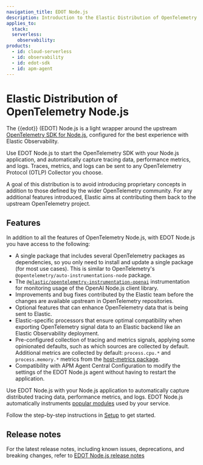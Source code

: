 ```yaml
---
navigation_title: EDOT Node.js
description: Introduction to the Elastic Distribution of OpenTelemetry Node.js (EDOT Node.js).
applies_to:
  stack:
  serverless:
    observability:
products:
  - id: cloud-serverless
  - id: observability
  - id: edot-sdk
  - id: apm-agent
---
```


# Elastic Distribution of OpenTelemetry Node.js

The {{edot}} (EDOT) Node.js is a light wrapper around the upstream [OpenTelemetry SDK for Node.js](https://opentelemetry.io/docs/languages/js), configured for the best experience with Elastic Observability. 

Use EDOT Node.js to start the OpenTelemetry SDK with your Node.js application, and automatically capture tracing data, performance metrics, and logs. Traces, metrics, and logs can be sent to any OpenTelemetry Protocol (OTLP) Collector you choose.

A goal of this distribution is to avoid introducing proprietary concepts in addition to those defined by the wider OpenTelemetry community. For any additional features introduced, Elastic aims at contributing them back to the upstream OpenTelemetry project.

## Features

In addition to all the features of OpenTelemetry Node.js, with EDOT Node.js you have access to the following:

* A single package that includes several OpenTelemetry packages as dependencies, so you only need to install and update a single package (for most use cases). This is similar to OpenTelemetry's `@opentelemetry/auto-instrumentations-node` package.
* The [`@elastic/opentelemetry-instrumentation-openai`](https://github.com/elastic/elastic-otel-node/tree/main/packages/instrumentation-openai#readme) instrumentation for monitoring usage of the OpenAI Node.js client library.
* Improvements and bug fixes contributed by the Elastic team before the changes are available upstream in OpenTelemetry repositories.
* Optional features that can enhance OpenTelemetry data that is being sent to Elastic.
* Elastic-specific processors that ensure optimal compatibility when exporting OpenTelemetry signal data to an Elastic backend like an Elastic Observability deployment.
* Pre-configured collection of tracing and metrics signals, applying some opinionated defaults, such as which sources are collected by default. Additional metrics are collected by default: `process.cpu.*` and `process.memory.*` metrics from the [host-metrics package](https://github.com/open-telemetry/opentelemetry-js-contrib/tree/main/packages/opentelemetry-host-metrics/).
* Compatibility with APM Agent Central Configuration to modify the settings of the EDOT Node.js agent without having to restart the application.

Use EDOT Node.js with your Node.js application to automatically capture distributed tracing data, performance metrics, and logs. EDOT Node.js automatically instruments [popular modules](/reference/edot-sdks/nodejs/supported-technologies.md#instrumentations) used by your service.

Follow the step-by-step instructions in [Setup](/reference/edot-sdks/nodejs/setup/index.md) to get started.

## Release notes

For the latest release notes, including known issues, deprecations, and breaking changes, refer to [EDOT Node.js release notes](elastic-otel-node://release-notes/index.md)